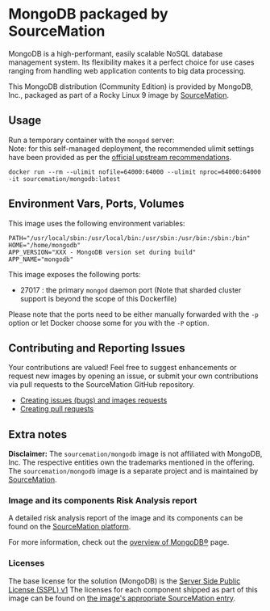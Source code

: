 # MongoDB packaged by SourceMation

MongoDB is a high-performant, easily scalable NoSQL database management system.
Its flexibility makes it a perfect choice for use cases ranging from handling
web application contents to big data processing.

This MongoDB distribution (Community Edition) is provided by MongoDB,
Inc., packaged as part of a Rocky Linux 9 image by
[SourceMation](https://sourcemation.com).

## Usage

Run a temporary container with the `mongod` server:  
Note: for this self-managed deployment, the recommended ulimit settings
have been provided as per the [official upstream
recommendations](https://www.mongodb.com/docs/manual/reference/ulimit/).

```
docker run --rm --ulimit nofile=64000:64000 --ulimit nproc=64000:64000 -it sourcemation/mongodb:latest
```

## Environment Vars, Ports, Volumes

This image uses the following environment variables:

```
PATH="/usr/local/sbin:/usr/local/bin:/usr/sbin:/usr/bin:/sbin:/bin"
HOME="/home/mongodb"
APP_VERSION="XXX - MongoDB version set during build"
APP_NAME="mongodb"
```

This image exposes the following ports: 

- 27017 : the primary `mongod` daemon port (Note that sharded cluster
  support is beyond the scope of this Dockerfile)

Please note that the ports need to be either manually forwarded with the
`-p` option or let Docker choose some for you with the `-P` option.

## Contributing and Reporting Issues

Your contributions are valued! Feel free to suggest enhancements or request new
images by opening an issue, or submit your own contributions via pull requests
to the SourceMation GitHub repository.

- [Creating issues (bugs) and images requests](https://github.com/SourceMation/images/issues/new/choose)
- [Creating pull requests](https://github.com/SourceMation/images/compare)


## Extra notes

**Disclaimer:** The `sourcemation/mongodb` image is not affiliated with
MongoDB, Inc. The respective entities own the trademarks mentioned in
the offering. The `sourcemation/mongodb` image is a separate project and
is maintained by [SourceMation](https://sourcemation.com).

### Image and its components Risk Analysis report

A detailed risk analysis report of the image and its components can be
found on the [SourceMation
platform](https://www.sourcemation.com/products/b95ab2de-202b-45f2-a2a3-086e64968979/deployments).

For more information, check out the [overview of
MongoDB®](https://www.mongodb.com/company/what-is-mongodb) page.

### Licenses

The base license for the solution (MongoDB) is the [Server Side Public
License (SSPL)
v1](https://www.mongodb.com/licensing/server-side-public-license) The
licenses for each component shipped as part of this image can be found
on [the image's appropriate SourceMation
entry](https://www.sourcemation.com/products/b95ab2de-202b-45f2-a2a3-086e64968979/deployments).

